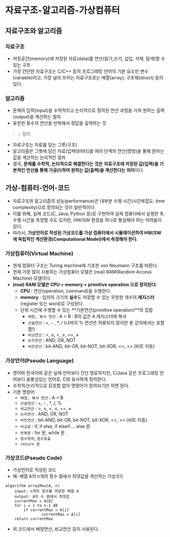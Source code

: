 # 자료구조-알고리즘-가상컴퓨터

## 자료구조와 알고리즘
### 자료구조

- 저장공간(memory)에 저장된 자료(data)를 연산(읽기,쓰기, 삽입, 삭제, 탐색)할 수 있는 구조
- 가장 간단한 자료구조는 C/C++ 등의 프로그래밍 언어의 기본 요소인 변수(variable)이고, 가장 널리 쓰이는 자료구조로는 배열(array), 구조체(struct) 등이 있다.

### 알고리즘

- 문제의 입력(input)을 수학적이고 논리적으로 정의된 연산 과정을 거쳐 원하는 출력(output)을 계산하는 절차
- 유한한 횟수의 연산을 반복해서 정답을 출력하는 것

> 💡 정리
- 자료구조는 자료를 담는 그릇(구조)
- 알고리즘은 그릇에 담긴 자료(입력데이터)를 여러 단계의 연산(명령)을 통해 원하는 값을 계산하는 논리적인 절차
- 결국, **문제를 수학적, 논리적으로 해결한다는 것은** **자료구조에 저장된 값(입력)을 기본적인 연산을 통해 가공(!)하여 원하는 값(출력)을 계산한다는 의미**이다.

## 가상-컴퓨터-언어-코드

- 자료구조와 알고리즘의 성능(performance)은 대부분 수행 시간(시간복잡도: time complexity)으로 정의되는 것이 일반적이다.
- 이를 위해, 실제 코드(C, Java, Python 등)로 구현하여 실제 컴퓨터에서 실행한 후, 수행 시간을 측정할 수도 있지만, HW/SW 환경을 하나로 통일해야 하는 어려움이 있다.
- 따라서, **가상언어로 작성된 가상코드를 가상 컴퓨터에서 시뮬레이션하여 HW/SW 에 독립적인 계산환경(Computational Model)에서 측정해야 한다.**

### 가상컴퓨터(Virtual Machine)

- 현재 컴퓨터 구조는 Turing machine에 기초한 von Neumann 구조를 따른다.
- 현재 가장 많이 사용하는 가상컴퓨터 모델은 (real) RAM(Random Access Machine) 모델이다.
- **(real) RAM 모델은 CPU + memory + primitive operation 으로 정의된다.**
    - **CPU** : 연산(operation, command)을 수행한다.
    - **memory** : 임의의 크기의 **실수**도 저장할 수 있는 무한한 개수의 **레지스터**(register 또는 word)로 구성된다.
    - 단위 시간에 수행할 수 있는 **기본연산(primitive operation)**의 집합
        - `배정, 복사 연산` : A = B : B의 값은 A 레지스터에 복사
        - `산술연산` : +, - , *, / (나머지 % 연산은 허용되지 않지만 본 강의에서는 포함함!)
        - `비교연산` : >, ≥, <, ≤, ==, ≠
        - `논리연산` : AND, OR, NOT
        - `비트연산` : bit-AND, bit-OR, bit-NOT, bit-XOR, <<, >> (비트 이동)

### 가상언어(Pseudo Language)

- 영어와 한국어와 같은 실제 언어보다 간단 명료하지만, C/Java 같은 프로그래밍 언어보다 융통성있는 언어로, C와 유사하게 정의한다.
- 수학적/논리적으로 모호함 없이 명령어가 정의되기만 하면 된다.
- 기본 명령어
    - `배정, 복사 연산` : A = B
    - `산술연산` : +, - , *, /, %
    - `비교연산` : >, ≥, <, ≤, ==, ≠
    - `논리연산` : AND, OR, NOT
    - `비트연산` : bit-AND, bit-OR, bit-NOT, bit-XOR, <<, >> (비트 이동)
    - `비교문` : if, if else, if elseif … else 문
    - `반복문` : for 문, while 문
    - `함수정의`, `함수호출`
    - `return 문`

### 가상코드(Pseudo Code)

- 가상언어로 작성된 코드
- 예: 배열 A의 n개의 정수 중에서 최댓값을 계산하는 가상코드

```
algorithm arrayMax(A, n)
    input: n개의 정수를 저장한 배열 A
    output: A의 수 중에서 최댓값
    currentMax = A[0]
    for i = 1 to n-1 d0
        if currentMax < A[i]
                currentMax = A[i]
    return currentMax
```

- 위 코드에서 배정연산, 비교연산 등이 사용된다.